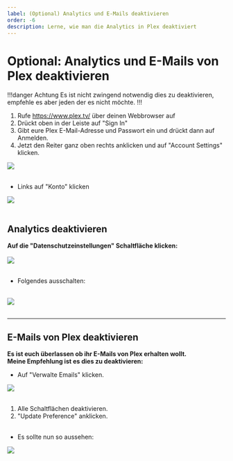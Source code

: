 ```yaml
---
label: (Optional) Analytics und E-Mails deaktivieren
order: -6
description: Lerne, wie man die Analytics in Plex deaktiviert
---
```


# Optional: Analytics und E-Mails von Plex deaktivieren

!!!danger Achtung
Es ist nicht zwingend notwendig dies zu deaktivieren, empfehle es aber jeden der es nicht möchte.
!!!

1. Rufe https://www.plex.tv/ über deinen Webbrowser auf<br/>
2. Drückt oben in der Leiste auf "Sign In"<br/>
3. Gibt eure Plex E-Mail-Adresse und Passwort ein und drückt dann auf Anmelden.<br/>
4. Jetzt den Reiter ganz oben rechts anklicken und auf "Account Settings" klicken.<br/>

![](https://github.com/U3knOwn/sb-wiki/assets/148533561/b3e765ed-7879-427d-85af-9bf97d5a2aaa)<br/><br/>


- Links auf "Konto" klicken<br/>

![](https://github.com/U3knOwn/sb-wiki/assets/148533561/d3d05d5c-2760-461f-90a6-a56f45fe7391)<br/><br/>

## Analytics deaktivieren

**Auf die "Datenschutzeinstellungen" Schaltfläche klicken:**  
<br/>
![](https://github.com/U3knOwn/sb-wiki/assets/148533561/f5a7e136-1575-4481-8e95-5872f730f1d6)<br/><br/>

- Folgendes ausschalten:<br/><br/>

![](https://github.com/U3knOwn/sb-wiki/assets/148533561/74cb1e14-0e30-45a5-bb25-a107e60a5046)<br/><br/>

---

## E-Mails von Plex deaktivieren

**Es ist euch überlassen ob ihr E-Mails von Plex erhalten wollt.**
<br/>
**Meine Empfehlung ist es dies zu deaktivieren:**
- Auf "Verwalte Emails" klicken.<br/>

![](https://github.com/U3knOwn/sb-wiki/assets/148533561/87a216c8-4208-4bf3-abe3-e003d7844d54)<br/><br/>

1. Alle Schaltflächen deaktivieren.<br/>
2. "Update Preference" anklicken.<br/><br/>
- Es sollte nun so aussehen:<br/>

![](https://github.com/U3knOwn/sb-wiki/assets/148533561/01299e7e-8202-4bb8-a3d8-3c718cafb313)<br/><br/>
